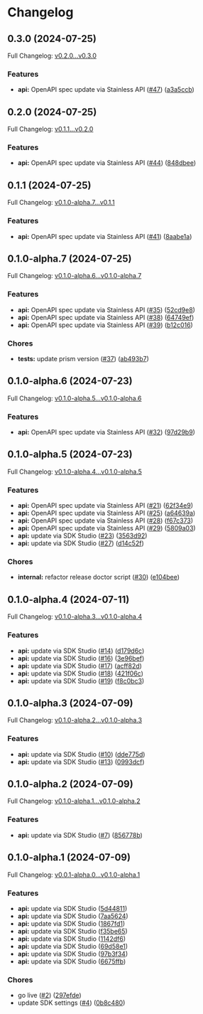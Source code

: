 # Changelog

## 0.3.0 (2024-07-25)

Full Changelog: [v0.2.0...v0.3.0](https://github.com/cyberapper/cadenza-lite-sdk-node/compare/v0.2.0...v0.3.0)

### Features

* **api:** OpenAPI spec update via Stainless API ([#47](https://github.com/cyberapper/cadenza-lite-sdk-node/issues/47)) ([a3a5ccb](https://github.com/cyberapper/cadenza-lite-sdk-node/commit/a3a5ccb9d97ec9ec01c3a99b4e594d24f4ae8bb3))

## 0.2.0 (2024-07-25)

Full Changelog: [v0.1.1...v0.2.0](https://github.com/cyberapper/cadenza-lite-sdk-node/compare/v0.1.1...v0.2.0)

### Features

* **api:** OpenAPI spec update via Stainless API ([#44](https://github.com/cyberapper/cadenza-lite-sdk-node/issues/44)) ([848dbee](https://github.com/cyberapper/cadenza-lite-sdk-node/commit/848dbeea472bb01c3ae49e9e1634916f24eacf7e))

## 0.1.1 (2024-07-25)

Full Changelog: [v0.1.0-alpha.7...v0.1.1](https://github.com/cyberapper/cadenza-lite-sdk-node/compare/v0.1.0-alpha.7...v0.1.1)

### Features

* **api:** OpenAPI spec update via Stainless API ([#41](https://github.com/cyberapper/cadenza-lite-sdk-node/issues/41)) ([8aabe1a](https://github.com/cyberapper/cadenza-lite-sdk-node/commit/8aabe1ade0c9e496f643c0088e58f101d8eaac60))

## 0.1.0-alpha.7 (2024-07-25)

Full Changelog: [v0.1.0-alpha.6...v0.1.0-alpha.7](https://github.com/cyberapper/cadenza-lite-sdk-node/compare/v0.1.0-alpha.6...v0.1.0-alpha.7)

### Features

* **api:** OpenAPI spec update via Stainless API ([#35](https://github.com/cyberapper/cadenza-lite-sdk-node/issues/35)) ([52cd9e8](https://github.com/cyberapper/cadenza-lite-sdk-node/commit/52cd9e8a9e47063da2fbc5c733e76f8677101b32))
* **api:** OpenAPI spec update via Stainless API ([#38](https://github.com/cyberapper/cadenza-lite-sdk-node/issues/38)) ([64749ef](https://github.com/cyberapper/cadenza-lite-sdk-node/commit/64749ef1a2d91ed68c735d410942880fe9e66093))
* **api:** OpenAPI spec update via Stainless API ([#39](https://github.com/cyberapper/cadenza-lite-sdk-node/issues/39)) ([b12c016](https://github.com/cyberapper/cadenza-lite-sdk-node/commit/b12c016a408ebb4d09b258047c257e2126c7f123))


### Chores

* **tests:** update prism version ([#37](https://github.com/cyberapper/cadenza-lite-sdk-node/issues/37)) ([ab493b7](https://github.com/cyberapper/cadenza-lite-sdk-node/commit/ab493b7f251629b52868fd67456db2aa55add602))

## 0.1.0-alpha.6 (2024-07-23)

Full Changelog: [v0.1.0-alpha.5...v0.1.0-alpha.6](https://github.com/cyberapper/cadenza-lite-sdk-node/compare/v0.1.0-alpha.5...v0.1.0-alpha.6)

### Features

* **api:** OpenAPI spec update via Stainless API ([#32](https://github.com/cyberapper/cadenza-lite-sdk-node/issues/32)) ([97d29b9](https://github.com/cyberapper/cadenza-lite-sdk-node/commit/97d29b96b3d38b3ba8131f16c27fe70936e79969))

## 0.1.0-alpha.5 (2024-07-23)

Full Changelog: [v0.1.0-alpha.4...v0.1.0-alpha.5](https://github.com/cyberapper/cadenza-lite-sdk-node/compare/v0.1.0-alpha.4...v0.1.0-alpha.5)

### Features

* **api:** OpenAPI spec update via Stainless API ([#21](https://github.com/cyberapper/cadenza-lite-sdk-node/issues/21)) ([62f34e9](https://github.com/cyberapper/cadenza-lite-sdk-node/commit/62f34e930d37b15425695c1d03d5fc9fdef31b97))
* **api:** OpenAPI spec update via Stainless API ([#25](https://github.com/cyberapper/cadenza-lite-sdk-node/issues/25)) ([a64639a](https://github.com/cyberapper/cadenza-lite-sdk-node/commit/a64639af36ef1c57b687e57ce3f326099ddea416))
* **api:** OpenAPI spec update via Stainless API ([#28](https://github.com/cyberapper/cadenza-lite-sdk-node/issues/28)) ([f67c373](https://github.com/cyberapper/cadenza-lite-sdk-node/commit/f67c373958e5a55f77406c48023f626b989a94b7))
* **api:** OpenAPI spec update via Stainless API ([#29](https://github.com/cyberapper/cadenza-lite-sdk-node/issues/29)) ([5809a03](https://github.com/cyberapper/cadenza-lite-sdk-node/commit/5809a0374e8a2c899f064ba58cbdd3cd39041013))
* **api:** update via SDK Studio ([#23](https://github.com/cyberapper/cadenza-lite-sdk-node/issues/23)) ([3563d92](https://github.com/cyberapper/cadenza-lite-sdk-node/commit/3563d9296310963dbc0b81eac1235621c8faa407))
* **api:** update via SDK Studio ([#27](https://github.com/cyberapper/cadenza-lite-sdk-node/issues/27)) ([d14c52f](https://github.com/cyberapper/cadenza-lite-sdk-node/commit/d14c52f7e30fe0bbdbe7fdd228f796d1234829db))


### Chores

* **internal:** refactor release doctor script ([#30](https://github.com/cyberapper/cadenza-lite-sdk-node/issues/30)) ([e104bee](https://github.com/cyberapper/cadenza-lite-sdk-node/commit/e104bee29f887a42c7fed49381d69476cac77ff1))

## 0.1.0-alpha.4 (2024-07-11)

Full Changelog: [v0.1.0-alpha.3...v0.1.0-alpha.4](https://github.com/cyberapper/cadenza-lite-sdk-node/compare/v0.1.0-alpha.3...v0.1.0-alpha.4)

### Features

* **api:** update via SDK Studio ([#14](https://github.com/cyberapper/cadenza-lite-sdk-node/issues/14)) ([d179d6c](https://github.com/cyberapper/cadenza-lite-sdk-node/commit/d179d6c640c497822dd9fd7d0c9c580ccd5b3184))
* **api:** update via SDK Studio ([#16](https://github.com/cyberapper/cadenza-lite-sdk-node/issues/16)) ([3e96bef](https://github.com/cyberapper/cadenza-lite-sdk-node/commit/3e96bef2cb3fa6289488a48e6a718a8d8040691b))
* **api:** update via SDK Studio ([#17](https://github.com/cyberapper/cadenza-lite-sdk-node/issues/17)) ([acff82d](https://github.com/cyberapper/cadenza-lite-sdk-node/commit/acff82d027d1bcd1ad2554a0e4aa716491395f33))
* **api:** update via SDK Studio ([#18](https://github.com/cyberapper/cadenza-lite-sdk-node/issues/18)) ([421f06c](https://github.com/cyberapper/cadenza-lite-sdk-node/commit/421f06cd1f006c4db6bb45efc5b1b846cafab4c7))
* **api:** update via SDK Studio ([#19](https://github.com/cyberapper/cadenza-lite-sdk-node/issues/19)) ([f8c0bc3](https://github.com/cyberapper/cadenza-lite-sdk-node/commit/f8c0bc36a242170413dc87284cc222c0a56b0e50))

## 0.1.0-alpha.3 (2024-07-09)

Full Changelog: [v0.1.0-alpha.2...v0.1.0-alpha.3](https://github.com/cyberapper/cadenza-lite-sdk-node/compare/v0.1.0-alpha.2...v0.1.0-alpha.3)

### Features

* **api:** update via SDK Studio ([#10](https://github.com/cyberapper/cadenza-lite-sdk-node/issues/10)) ([dde775d](https://github.com/cyberapper/cadenza-lite-sdk-node/commit/dde775dcfc5bfa1c627004ee015b45806524fbf3))
* **api:** update via SDK Studio ([#13](https://github.com/cyberapper/cadenza-lite-sdk-node/issues/13)) ([0993dcf](https://github.com/cyberapper/cadenza-lite-sdk-node/commit/0993dcf5bfea22fac0628fac76804b332b32c1ac))

## 0.1.0-alpha.2 (2024-07-09)

Full Changelog: [v0.1.0-alpha.1...v0.1.0-alpha.2](https://github.com/cyberapper/cadenza-lite-sdk-node/compare/v0.1.0-alpha.1...v0.1.0-alpha.2)

### Features

* **api:** update via SDK Studio ([#7](https://github.com/cyberapper/cadenza-lite-sdk-node/issues/7)) ([856778b](https://github.com/cyberapper/cadenza-lite-sdk-node/commit/856778b7482e6ab53e16b0228ba9c171baa77ca9))

## 0.1.0-alpha.1 (2024-07-09)

Full Changelog: [v0.0.1-alpha.0...v0.1.0-alpha.1](https://github.com/cyberapper/cadenza-lite-sdk-node/compare/v0.0.1-alpha.0...v0.1.0-alpha.1)

### Features

* **api:** update via SDK Studio ([5d44811](https://github.com/cyberapper/cadenza-lite-sdk-node/commit/5d448111189dfd55dc845146ffbc6cb6c92d20d0))
* **api:** update via SDK Studio ([7aa5624](https://github.com/cyberapper/cadenza-lite-sdk-node/commit/7aa5624253ab04cc294637d6cea859418318fb52))
* **api:** update via SDK Studio ([1867fd1](https://github.com/cyberapper/cadenza-lite-sdk-node/commit/1867fd1f4a9d2ab16b62b238de5985edd53a79c7))
* **api:** update via SDK Studio ([f35be65](https://github.com/cyberapper/cadenza-lite-sdk-node/commit/f35be65d0bca35b9388fce12ec6b201c4cbd8fc6))
* **api:** update via SDK Studio ([1142df6](https://github.com/cyberapper/cadenza-lite-sdk-node/commit/1142df6d71661399ffebff584f9a72c4f081ecdd))
* **api:** update via SDK Studio ([69d58e1](https://github.com/cyberapper/cadenza-lite-sdk-node/commit/69d58e1d4915674c35ff497b4dd6c1d82d82ff91))
* **api:** update via SDK Studio ([97b3f34](https://github.com/cyberapper/cadenza-lite-sdk-node/commit/97b3f3475057217da6fb0f92d4ddafc74e26a372))
* **api:** update via SDK Studio ([6675ffb](https://github.com/cyberapper/cadenza-lite-sdk-node/commit/6675ffb8cbdabb77bc630b53226039e2e258191f))


### Chores

* go live ([#2](https://github.com/cyberapper/cadenza-lite-sdk-node/issues/2)) ([297efde](https://github.com/cyberapper/cadenza-lite-sdk-node/commit/297efde1cac91c66b134b491c8e35d13f63ce30e))
* update SDK settings ([#4](https://github.com/cyberapper/cadenza-lite-sdk-node/issues/4)) ([0b8c480](https://github.com/cyberapper/cadenza-lite-sdk-node/commit/0b8c480b5a603e519fcb82c1372644cfd268b852))
